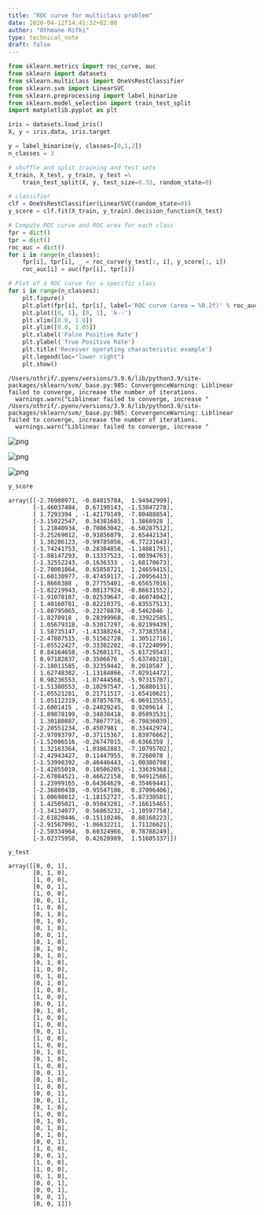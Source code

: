 ```yaml
---
title: "ROC curve for multiclass problem"
date: 2020-04-12T14:41:32+02:00
author: "Othmane Rifki"
type: technical_note
draft: false
---
```


```python
from sklearn.metrics import roc_curve, auc
from sklearn import datasets
from sklearn.multiclass import OneVsRestClassifier
from sklearn.svm import LinearSVC
from sklearn.preprocessing import label_binarize
from sklearn.model_selection import train_test_split
import matplotlib.pyplot as plt

iris = datasets.load_iris()
X, y = iris.data, iris.target

y = label_binarize(y, classes=[0,1,2])
n_classes = 3

# shuffle and split training and test sets
X_train, X_test, y_train, y_test =\
    train_test_split(X, y, test_size=0.33, random_state=0)

# classifier
clf = OneVsRestClassifier(LinearSVC(random_state=0))
y_score = clf.fit(X_train, y_train).decision_function(X_test)

# Compute ROC curve and ROC area for each class
fpr = dict()
tpr = dict()
roc_auc = dict()
for i in range(n_classes):
    fpr[i], tpr[i], _ = roc_curve(y_test[:, i], y_score[:, i])
    roc_auc[i] = auc(fpr[i], tpr[i])

# Plot of a ROC curve for a specific class
for i in range(n_classes):
    plt.figure()
    plt.plot(fpr[i], tpr[i], label='ROC curve (area = %0.2f)' % roc_auc[i])
    plt.plot([0, 1], [0, 1], 'k--')
    plt.xlim([0.0, 1.0])
    plt.ylim([0.0, 1.05])
    plt.xlabel('False Positive Rate')
    plt.ylabel('True Positive Rate')
    plt.title('Receiver operating characteristic example')
    plt.legend(loc="lower right")
    plt.show()

```

    /Users/othrif/.pyenv/versions/3.9.6/lib/python3.9/site-packages/sklearn/svm/_base.py:985: ConvergenceWarning: Liblinear failed to converge, increase the number of iterations.
      warnings.warn("Liblinear failed to converge, increase "
    /Users/othrif/.pyenv/versions/3.9.6/lib/python3.9/site-packages/sklearn/svm/_base.py:985: ConvergenceWarning: Liblinear failed to converge, increase the number of iterations.
      warnings.warn("Liblinear failed to converge, increase "



![png](roc_multiclass_1_1.png)



![png](roc_multiclass_1_2.png)



![png](roc_multiclass_1_3.png)



```python
y_score
```




    array([[-2.76908971, -0.84815784,  1.94942999],
           [-1.46037484,  0.67190143, -1.53847278],
           [ 1.7293394 , -1.42179149, -7.80488854],
           [-3.15022547,  0.34381685,  1.3860928 ],
           [ 1.21840934, -0.70863042, -6.50287512],
           [-3.25269012, -0.93856079,  2.65442134],
           [ 1.38286123, -0.99785056, -6.77231643],
           [-1.74241753, -0.28304858, -1.14081791],
           [-1.88147293,  0.13337523, -1.00394763],
           [-1.32552243, -0.1636333 , -1.68170673],
           [-2.78001864,  0.65858721,  1.24659415],
           [-1.60130977, -0.47459117, -1.20956413],
           [-1.8666388 ,  0.27755401, -0.65657016],
           [-1.82219943, -0.08137924, -0.86631552],
           [-1.91078187, -0.02539647, -0.46074042],
           [ 1.40160781, -0.82210375, -6.83557513],
           [-1.80795065, -0.23278878, -0.5462846 ],
           [-1.8270918 ,  0.28399968, -0.33922585],
           [ 1.05679318, -0.53017297, -6.02199439],
           [ 1.58735147, -1.43388264, -7.37383558],
           [-2.47807515, -0.51562728,  1.30512716],
           [-1.85522427, -0.33302202, -0.17224099],
           [ 0.84164658, -0.52601171, -5.61729543],
           [ 0.97182837, -0.3506676 , -5.63740218],
           [-2.18011585, -0.32359442,  0.2018587 ],
           [ 1.62748382, -1.13184866, -7.02914472],
           [ 0.98236553, -1.07444568, -5.97315707],
           [-1.51380553, -0.10297547, -1.36880131],
           [-1.05521281,  0.21711517, -1.65410621],
           [ 1.05112319, -0.87857678, -6.06913555],
           [-2.6001415 , -0.24029245,  0.9209614 ],
           [-1.89878199, -0.34038418,  0.05093531],
           [ 1.30180887, -0.78677716, -6.79836039],
           [-2.20551234, -0.4507981 ,  0.33442974],
           [-2.97093797, -0.37115367,  1.83976662],
           [-1.52006516, -0.26747015, -0.6366359 ],
           [ 1.32163364, -1.03862883, -7.10795702],
           [-2.42943427,  0.11447955,  0.7260078 ],
           [-1.53998392, -0.46446443, -1.00380798],
           [-1.42855019,  0.10506205, -1.33639368],
           [-2.67884521, -0.46622158,  0.94912586],
           [ 1.23999165, -0.64364629, -6.35469441],
           [-2.36800438, -0.95547186,  0.37096406],
           [ 1.00698012, -1.18152727, -5.87330581],
           [ 1.42505021, -0.95043281, -7.16615465],
           [-1.34134077,  0.56863232, -1.10597758],
           [-2.61820446, -0.15110246,  0.88168223],
           [-2.91567091, -1.06632211,  1.71126621],
           [-2.50334964,  0.60324966,  0.78788249],
           [-3.02375958,  0.42628989,  1.51685337]])




```python
y_test
```




    array([[0, 0, 1],
           [0, 1, 0],
           [1, 0, 0],
           [0, 0, 1],
           [1, 0, 0],
           [0, 0, 1],
           [1, 0, 0],
           [0, 1, 0],
           [0, 1, 0],
           [0, 1, 0],
           [0, 0, 1],
           [0, 1, 0],
           [0, 1, 0],
           [0, 1, 0],
           [0, 1, 0],
           [1, 0, 0],
           [0, 1, 0],
           [0, 1, 0],
           [1, 0, 0],
           [1, 0, 0],
           [0, 0, 1],
           [0, 1, 0],
           [1, 0, 0],
           [1, 0, 0],
           [0, 0, 1],
           [1, 0, 0],
           [1, 0, 0],
           [0, 1, 0],
           [0, 1, 0],
           [1, 0, 0],
           [0, 0, 1],
           [0, 1, 0],
           [1, 0, 0],
           [0, 0, 1],
           [0, 0, 1],
           [0, 1, 0],
           [1, 0, 0],
           [0, 1, 0],
           [0, 1, 0],
           [0, 1, 0],
           [0, 0, 1],
           [1, 0, 0],
           [0, 0, 1],
           [1, 0, 0],
           [1, 0, 0],
           [0, 1, 0],
           [0, 0, 1],
           [0, 0, 1],
           [0, 0, 1],
           [0, 0, 1]])




```python

```
